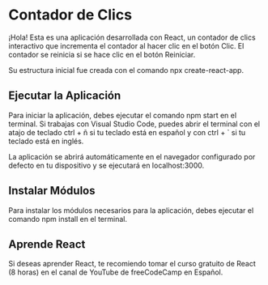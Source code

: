 # Contador de Clics

¡Hola! Esta es una aplicación desarrollada con React, un contador de clics interactivo que incrementa el contador al hacer clic en el botón Clic. El contador se reinicia si se hace clic en el botón Reiniciar.

Su estructura inicial fue creada con el comando npx create-react-app.

## Ejecutar la Aplicación

Para iniciar la aplicación, debes ejecutar el comando npm start en el terminal. Si trabajas con Visual Studio Code, puedes abrir el terminal con el atajo de teclado ctrl + ñ si tu teclado está en español y con ctrl + `  si tu teclado está en inglés.

La aplicación se abrirá automáticamente en el navegador configurado por defecto en tu dispositivo y se ejecutará en localhost:3000.

## Instalar Módulos

Para instalar los módulos necesarios para la aplicación, debes ejecutar el comando npm install en el terminal.

## Aprende React

Si deseas aprender React, te recomiendo tomar el curso gratuito de React (8 horas) en el canal de YouTube de freeCodeCamp en Español.

